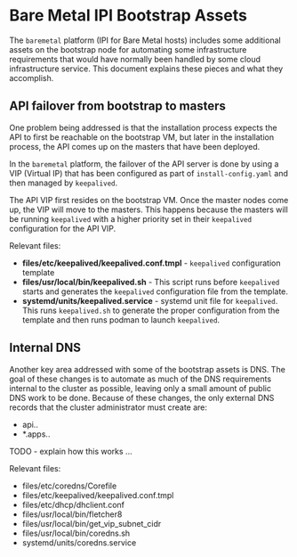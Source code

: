 # Bare Metal IPI Bootstrap Assets

The `baremetal` platform (IPI for Bare Metal hosts) includes some additional
assets on the bootstrap node for automating some infrastructure requirements
that would have normally been handled by some cloud infrastructure service.
This document explains these pieces and what they accomplish.

## API failover from bootstrap to masters

One problem being addressed is that the installation process expects the API to
first be reachable on the bootstrap VM, but later in the installation process,
the API comes up on the masters that have been deployed.

In the `baremetal` platform, the failover of the API server is done by using a
VIP (Virtual IP) that has been configured as part of `install-config.yaml` and
then managed by `keepalived`.

The API VIP first resides on the bootstrap VM.  Once the master nodes come up,
the VIP will move to the masters.  This happens because the masters will be
running `keepalived` with a higher priority set in their `keepalived`
configuration for the API VIP.

Relevant files:
* **files/etc/keepalived/keepalived.conf.tmpl** - `keepalived` configuration
  template
* **files/usr/local/bin/keepalived.sh** - This script runs before `keepalived`
  starts and generates the `keepalived` configuration file from the template.
* **systemd/units/keepalived.service** - systemd unit file for `keepalived`.
  This runs `keepalived.sh` to generate the proper configuration from the
  template and then runs podman to launch `keepalived`.

## Internal DNS

Another key area addressed with some of the bootstrap assets is DNS.  The goal
of these changes is to automate as much of the DNS requirements internal to the
cluster as possible, leaving only a small amount of public DNS work to be
done.  Because of these changes, the only external DNS records that the cluster
administrator must create are:

* api.<cluster-name>.<base-domain>
* *.apps.<cluster-name>.<base-domain>

TODO - explain how this works ...

Relevant files:
* files/etc/coredns/Corefile
* files/etc/keepalived/keepalived.conf.tmpl
* files/etc/dhcp/dhclient.conf
* files/usr/local/bin/fletcher8
* files/usr/local/bin/get_vip_subnet_cidr
* files/usr/local/bin/coredns.sh
* systemd/units/coredns.service

